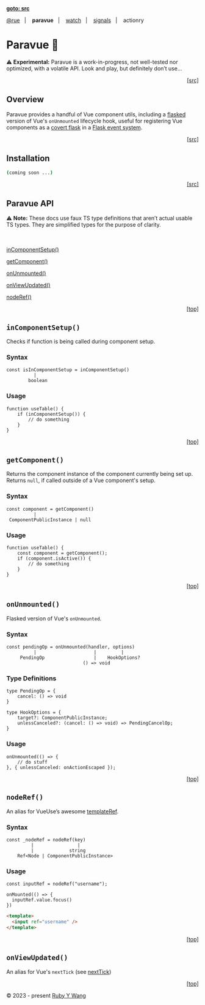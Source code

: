 <nav><a id="readme-top" href="#"><b>goto: src</b></a></nav>

[@rue](https://github.com/ruby-cube/rue#readme-top)  &nbsp;&nbsp;|&nbsp; &nbsp;  **paravue**  &nbsp;&nbsp;|&nbsp; &nbsp; [watch](https://github.com/ruby-cube/rue/tree/main/packages/watch#readme-top)  &nbsp;&nbsp;|&nbsp; &nbsp; [signals](https://github.com/ruby-cube/rue/tree/main/packages/signals#readme-top)  &nbsp;&nbsp;|&nbsp; &nbsp; actionry

# Paravue 🌴

<aside>
⚠️ <b>Experimental:</b> Paravue is a work-in-progress, not well-tested nor optimized, with a volatile API. Look and play, but definitely don’t use…
</aside>

<p align="right"><a href="#">[src]</a></p>

## Overview

Paravue provides a handful of Vue component utils, including a [flasked](https://github.com/ruby-cube/rue/tree/main/packages/flask#flaskedlisteners) version of Vue's `onUnmounted` lifecycle hook, useful for registering Vue components as a [covert flask](https://github.com/ruby-cube/rue/tree/main/packages/flask#covertflasks) in a [Flask event system](https://github.com/ruby-cube/rue/tree/main/packages/flask).

<p align="right"><a href="#">[src]</a></p>

## Installation

```bash
(coming soon ...)
```
<p align="right"><a href="#">[src]</a></p>

## Paravue API

<aside>
⚠️ <b>Note:</b> These docs use faux TS type definitions that aren’t actual usable TS types. They are simplified types for the purpose of clarity.
</aside>
</br>
</br>

[inComponentSetup()](#incomponentsetup)

[getComponent()](#getcomponent)

[onUnmounted()](#onunmounted)

[onViewUpdated()](#onviewupdated)

[nodeRef()](#nodeRef)

<p align="right"><a href="#readme-top">[top]</a></p>

## `inComponentSetup()`
Checks if function is being called during component setup.

### Syntax
```tsx
const isInComponentSetup = inComponentSetup()
          |
        boolean
```

### Usage
```tsx
function useTable() {
    if (inComponentSetup()) {
        // do something
    }
}
```

<p align="right"><a href="#readme-top">[top]</a></p>

## `getComponent()`
Returns the component instance of the component currently being set up. Returns `null`, if called outside of a Vue component's setup.

### Syntax
```tsx
const component = getComponent()
          |
 ComponentPublicInstance | null
```

### Usage
```tsx
function useTable() {
    const component = getComponent();
    if (component.isActive()) {
        // do something
    }
}
```

<p align="right"><a href="#readme-top">[top]</a></p>

## `onUnmounted()`
Flasked version of Vue's `onUnmounted`.


### Syntax
```tsx
const pendingOp = onUnmounted(handler, options)
          |                     |         |
     PendingOp                  |    HookOptions?
                            () => void
```

### Type Definitions
```tsx
type PendingOp = {
    cancel: () => void
}

type HookOptions = {
    target?: ComponentPublicInstance;
    unlessCanceled?: (cancel: () => void) => PendingCancelOp;
}
```

### Usage
```tsx
onUnmounted(() => { 
    // do stuff
}, { unlessCanceled: onActionEscaped });
```

<p align="right"><a href="#readme-top">[top]</a></p>

## `nodeRef()`

An alias for VueUse’s awesome [templateRef](https://vueuse.org/core/templateRef/#templateref).

### Syntax
```tsx
const _nodeRef = nodeRef(key)
         |                |
         |             string
    Ref<Node | ComponentPublicInstance>
```

### Usage

```tsx
const inputRef = nodeRef("username");

onMounted(() => {
  inputRef.value.focus()
})
```

```html
<template>
  <input ref="username" />
</template>
```
<p align="right"><a href="#readme-top">[top]</a></p>

## `onViewUpdated()`
An alias for Vue's `nextTick` (see [nextTick](https://vuejs.org/api/general.html#nexttick))

<p align="right"><a href="#readme-top">[top]</a></p>

© 2023 - present [Ruby Y Wang](https://github.com/ruby-cube)